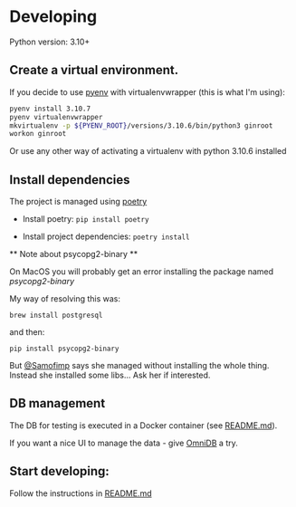 # Developing

Python version: 3.10+

## Create a virtual environment. 

If you decide to use [pyenv](https://github.com/pyenv/pyenv) with virtualenvwrapper (this is what I'm using):

```bash
pyenv install 3.10.7
pyenv virtualenvwrapper
mkvirtualenv -p ${PYENV_ROOT}/versions/3.10.6/bin/python3 ginroot
workon ginroot
```

Or use any other way of activating a virtualenv with python 3.10.6 installed

## Install dependencies

The project is managed using [poetry](https://python-poetry.org/)

- Install poetry:
`pip install poetry`

- Install project dependencies:
`poetry install`

** Note about psycopg2-binary **

On MacOS you will probably get an error installing the package named *psycopg2-binary*

My way of resolving this was:

`brew install postgresql`

and then:

`pip install psycopg2-binary`

But [@Samofimp](https://github.com/Samofimp) says she managed without installing the whole thing. Instead she installed some libs...
Ask her if interested.

## DB management

The DB for testing is executed in a Docker container (see [README.md](README.md)).

If you want a nice UI to manage the data - give [OmniDB](https://github.com/OmniDB/OmniDB) a try.

## Start developing:
Follow the instructions in [README.md](README.md)


